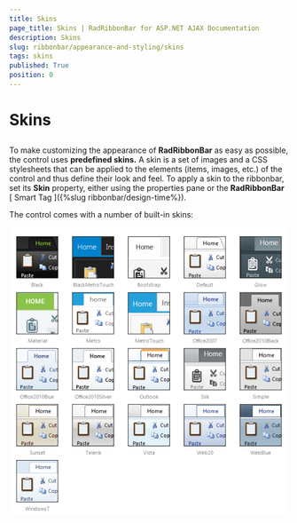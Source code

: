 ```yaml
---
title: Skins
page_title: Skins | RadRibbonBar for ASP.NET AJAX Documentation
description: Skins
slug: ribbonbar/appearance-and-styling/skins
tags: skins
published: True
position: 0
---
```


# Skins



## 

To make customizing the appearance of **RadRibbonBar** as easy as possible, the control uses **predefined skins.** A skin is a set of images and a CSS stylesheets that can be applied to the elements (items, images, etc.) of the control and thus define their look and feel. To apply a skin to the ribbonbar, set its **Skin** property, either using the properties pane or the **RadRibbonBar** [ Smart Tag ]({%slug ribbonbar/design-time%}).

The control comes with a number of built-in skins:

![RibbonBar Skins](images/ribbonbar-skins.png)


